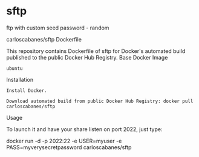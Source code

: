 # sftp
ftp with custom seed password - random

carloscabanes/sftp Dockerfile

This repository contains Dockerfile of sftp for Docker's automated build published to the public Docker Hub Registry.
Base Docker Image

    ubuntu

Installation

    Install Docker.

    Download automated build from public Docker Hub Registry: docker pull carloscabanes/sftp

Usage

To launch it and have your share listen on port 2022, just type:

docker run -d -p 2022:22 -e USER=myuser -e PASS=myverysecretpassword carloscabanes/sftp
